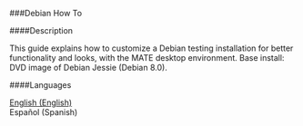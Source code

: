 ###Debian How To

####Description

This guide explains how to customize a Debian testing installation for better functionality and looks, with the MATE desktop environment. Base install: DVD image of Debian Jessie (Debian 8.0).

####Languages

[English (English)](https://github.com/arguez/Linux-Debian-HowTo/blob/master/languages/DebianHowTo[EN].md)<br>
Español (Spanish)<br>
